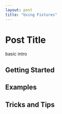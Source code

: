 ```yaml
---
layout: post
title: "Using Fixtures"
---
```


# Post Title

basic intro

## Getting Started

## Examples

## Tricks and Tips
